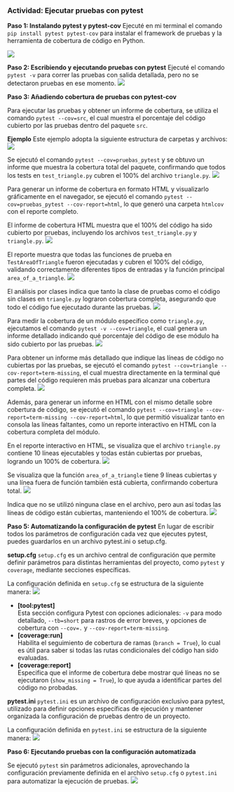 ### Actividad: Ejecutar pruebas con pytest

**Paso 1: Instalando pytest y pytest-cov**
Ejecuté en mi terminal el comando `pip install pytest pytest-cov` para instalar el framework de pruebas y la herramienta de cobertura de código en Python.

![](img-10/Pasted_image_20250504220047.png)

**Paso 2: Escribiendo y ejecutando pruebas con pytest**
Ejecuté el comando `pytest -v` para correr las pruebas con salida detallada, pero no se detectaron pruebas en ese momento.
![](img-10/Pasted_image_20250504220304.png)


**Paso 3: Añadiendo cobertura de pruebas con pytest-cov**

Para ejecutar las pruebas y obtener un informe de cobertura, se utiliza el comando `pytest --cov=src`, el cual muestra el porcentaje del código cubierto por las pruebas dentro del paquete `src`.

**Ejemplo**
Este ejemplo adopta la siguiente estructura de carpetas y archivos:
![](img-10/Pasted_image_20250504221430.png)

Se ejecutó el comando `pytest --cov=pruebas_pytest` y se obtuvo un informe que muestra la cobertura total del paquete, confirmando que todos los tests en `test_triangle.py` cubren el 100% del archivo `triangle.py`.
![](img-10/Pasted_image_20250504222939.png)


Para generar un informe de cobertura en formato HTML y visualizarlo gráficamente en el navegador, se ejecutó el comando `pytest --cov=pruebas_pytest --cov-report=html`, lo que generó una carpeta `htmlcov` con el reporte completo.

El informe de cobertura HTML muestra que el 100% del código ha sido cubierto por pruebas, incluyendo los archivos `test_triangle.py`  y `triangle.py`.
![](img-10/Pasted_image_20250504232231.png)

El reporte muestra que todas las funciones de prueba en `TestAreaOfTriangle` fueron ejecutadas y cubren el 100% del código, validando correctamente diferentes tipos de entradas y la función principal `area_of_a_triangle`.
![](img-10/Pasted_image_20250504232345.png)

El análisis por clases indica que tanto la clase de pruebas como el código sin clases en `triangle.py` lograron cobertura completa, asegurando que todo el código fue ejecutado durante las pruebas.
![](img-10/Pasted_image_20250504232352.png)  

Para medir la cobertura de un módulo específico como `triangle.py`, ejecutamos el comando `pytest -v --cov=triangle`, el cual genera un informe detallado indicando qué porcentaje del código de ese módulo ha sido cubierto por las pruebas.
![](img-10/Pasted_image_20250504233835.png)


Para obtener un informe más detallado que indique las líneas de código no cubiertas por las pruebas, se ejecutó el comando `pytest --cov=triangle --cov-report=term-missing`, el cual muestra directamente en la terminal qué partes del código requieren más pruebas para alcanzar una cobertura completa.
![](img-10/Pasted_image_20250504234357.png)


Además, para generar un informe en HTML con el mismo detalle sobre cobertura de código, se ejecutó el comando `pytest --cov=triangle --cov-report=term-missing --cov-report=html`, lo que permitió visualizar tanto en consola las líneas faltantes, como un reporte interactivo en HTML con la cobertura completa del módulo.

En el reporte interactivo en HTML, se visualiza que el archivo `triangle.py` contiene 10 líneas ejecutables y todas están cubiertas por pruebas, logrando un 100% de cobertura.
![](img-10/Pasted_image_20250504234656.png)


Se visualiza que la función `area_of_a_triangle` tiene 9 líneas cubiertas y una línea fuera de función también está cubierta, confirmando cobertura total.
![](img-10/Pasted_image_20250504234707.png)


Indica que no se utilizó ninguna clase en el archivo, pero aun así todas las líneas de código están cubiertas, manteniendo el 100% de cobertura.
![](img-10/Pasted_image_20250504234717.png)



**Paso 5: Automatizando la configuración de pytest**
En lugar de escribir todos los parámetros de configuración cada vez que ejecutes pytest, puedes guardarlos en un archivo pytest.ini o setup.cfg. 

**setup.cfg**
`setup.cfg` es un archivo central de configuración que permite definir parámetros para distintas herramientas del proyecto, como `pytest` y `coverage`, mediante secciones específicas.

La configuración definida en `setup.cfg` se estructura de la siguiente manera:
![](img-10/Pasted_image_20250504235554.png)
- **[tool:pytest]**  
    Esta sección configura Pytest con opciones adicionales: `-v` para modo detallado, `--tb=short` para rastros de error breves, y opciones de cobertura con `--cov=.` y `--cov-report=term-missing`.
- **[coverage:run]**  
    Habilita el seguimiento de cobertura de ramas (`branch = True`), lo cual es útil para saber si todas las rutas condicionales del código han sido evaluadas.
- **[coverage:report]**  
    Especifica que el informe de cobertura debe mostrar qué líneas no se ejecutaron (`show_missing = True`), lo que ayuda a identificar partes del código no probadas.

**pytest.ini**
`pytest.ini` es un archivo de configuración exclusivo para pytest, utilizado para definir opciones específicas de ejecución y mantener organizada la configuración de pruebas dentro de un proyecto.

La configuración definida en `pytest.ini` se estructura de la siguiente manera:
![](img-10/Pasted_image_20250505002748.png)


**Paso 6: Ejecutando pruebas con la configuración automatizada**

Se ejecutó `pytest` sin parámetros adicionales, aprovechando la configuración previamente definida en el archivo `setup.cfg` o `pytest.ini` para automatizar la ejecución de pruebas.
![](img-10/Pasted_image_20250505002507.png)



